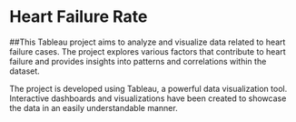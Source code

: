 # Heart Failure Rate
##This Tableau project aims to analyze and visualize data related to heart failure cases. The project explores various factors that contribute to heart failure and provides insights into patterns and correlations within the dataset.

The project is developed using Tableau, a powerful data visualization tool. Interactive dashboards and visualizations have been created to showcase the data in an easily understandable manner.
